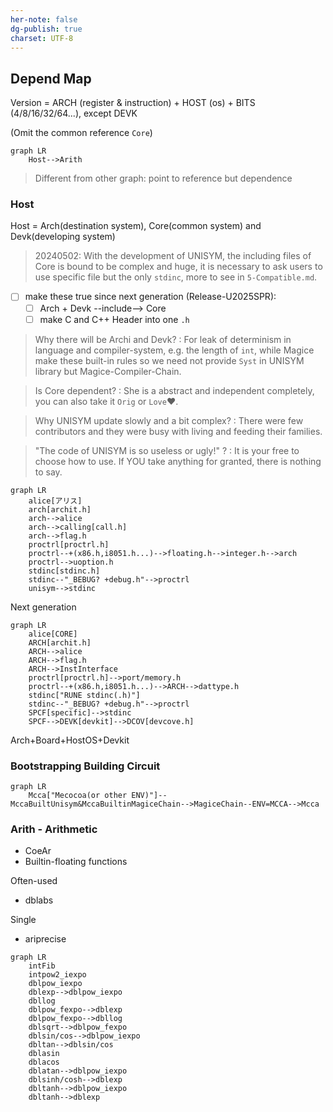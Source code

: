 ```yaml
---
her-note: false
dg-publish: true
charset: UTF-8
---
```


## Depend Map

Version = ARCH (register & instruction) + HOST (os) + BITS (4/8/16/32/64...), except DEVK

(Omit the common reference `Core`)

```mermaid
graph LR
	Host-->Arith

```

>Different from other graph: point to reference but dependence

### Host

Host = Arch(destination system), Core(common system) and Devk(developing system)

> 20240502: With the development of UNISYM, the including files of Core is bound to be complex and huge, it is necessary to ask users to use specific file but the only `stdinc`, more to see in `5-Compatible.md`. 

- [ ] make these true since next generation (Release-U2025SPR):
	- [ ] Arch + Devk --include--> Core
	- [ ] make C and C++ Header into one `.h`

>Why there will be Archi and Devk?
>: For leak of determinism in language and compiler-system, e.g. the length of `int`, while Magice make these built-in rules so we need not provide `Syst` in UNISYM library but Magice-Compiler-Chain.

>Is Core dependent?
>: She is a abstract and independent completely, you can also take it `Orig` or `Love`❤.

>Why UNISYM update slowly and a bit complex?
>: There were few contributors and they were busy with living and feeding their families.

>"The code of UNISYM is so useless or ugly!" ?
>: It is your free to choose how to use. If YOU take anything for granted, there is nothing to say.

```mermaid
graph LR
	alice[アリス]
	arch[archit.h]
	arch-->alice
	arch-->calling[call.h]
	arch-->flag.h
	proctrl[proctrl.h]
	proctrl--+(x86.h,i8051.h...)-->floating.h-->integer.h-->arch
	proctrl-->uoption.h
	stdinc[stdinc.h]
	stdinc--"_BEBUG? +debug.h"-->proctrl
	unisym-->stdinc
```

Next generation

```mermaid
graph LR
	alice[CORE]
	ARCH[archit.h]
	ARCH-->alice
	ARCH-->flag.h
	ARCH-->InstInterface
	proctrl[proctrl.h]-->port/memory.h
	proctrl--+(x86.h,i8051.h...)-->ARCH-->dattype.h
	stdinc["RUNE stdinc(.h)"]
	stdinc--"_BEBUG? +debug.h"-->proctrl
	SPCF[specific]-->stdinc
	SPCF-->DEVK[devkit]-->DCOV[devcove.h]
```

Arch+Board+HostOS+Devkit

### Bootstrapping Building Circuit

```mermaid
graph LR
	Mcca["Mecocoa(or other ENV)"]--MccaBuiltUnisym&MccaBuiltinMagiceChain-->MagiceChain--ENV=MCCA-->Mcca
```

### Arith - Arithmetic

- CoeAr
- Builtin-floating functions

Often-used
- dblabs

Single
- ariprecise

```mermaid
graph LR
	intFib
	intpow2_iexpo
	dblpow_iexpo
	dblexp-->dblpow_iexpo
	dbllog
	dblpow_fexpo-->dblexp
	dblpow_fexpo-->dbllog
	dblsqrt-->dblpow_fexpo
	dblsin/cos-->dblpow_iexpo
	dbltan-->dblsin/cos
	dblasin
	dblacos
	dblatan-->dblpow_iexpo
	dblsinh/cosh-->dblexp
	dbltanh-->dblpow_iexpo
	dbltanh-->dblexp
```
